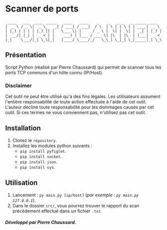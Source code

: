 # Scanner de ports
```
 ____   ___  ____ _____   ____   ____    _    _   _ _   _ _____ ____
|  _ \ / _ \|  _ \_   _| / ___| / ___|  / \  | \ | | \ | | ____|  _ \
| |_) | | | | |_) || |   \___ \| |     / _ \ |  \| |  \| |  _| | |_) |
|  __/| |_| |  _ < | |    ___) | |___ / ___ \| |\  | |\  | |___|  _ <
|_|    \___/|_| \_\|_|   |____/ \____/_/   \_\_| \_|_| \_|_____|_| \_\
```
## Présentation
Script Python (réalisé par Pierre Chaussard) qui permet de scanner tous les ports TCP communs d'un hôte connu (IP/Host).

### Disclaimer
Cet outil ne peut être utilisé qu'à des fins légales. Les utilisateurs assument l'entière responsabilité de toute action effectuée à l'aide de cet outil. L'auteur décline toute responsabilité pour les dommages causés par cet outil. Si ces termes ne vous conviennent pas, n'utilisez pas cet outil.

## Installation
1. Clonez le `repository`.
2. Installez les modules python suivants :
    - `pip install pyfiglet`.
    - `pip install socket`.
    - `pip install json`.
    - `pip install sys`.

## Utilisation
1. Lancement : `py main.py [ip/host]` (*par exemple : `py main.py 127.0.0.1`*).
2. Dans le dossier `src/`, vous pourrez trouver le rapport du scan précédement effectué dans un fichier `.txt`.

##### Développé par Pierre Chaussard.
